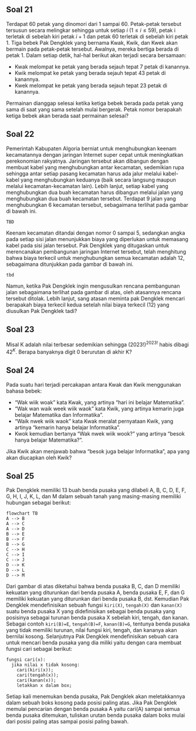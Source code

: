 ## Soal 21

Terdapat 60 petak yang dinomori dari 1 sampai 60. Petak-petak tersebut tersusun
secara melingkar sehingga untuk setiap $i$ $(1 \le i \le 59)$, petak i terletak di sebelah kiri
petak $i + 1$ dan petak 60 terletak di sebelah kiri petak 1. Tiga bebek Pak Dengklek yang
bernama Kwak, Kwik, dan Kwek akan bermain pada petak-petak tersebut. Awalnya,
mereka bertiga berada di petak 1. Dalam setiap detik, hal-hal berikut akan terjadi
secara bersamaan:

- Kwak melompat ke petak yang berada sejauh tepat 7 petak di kanannya.
- Kwik melompat ke petak yang berada sejauh tepat 43 petak di kanannya.
- Kwek melompat ke petak yang berada sejauh tepat 23 petak di kanannya.

Permainan dianggap selesai ketika ketiga bebek berada pada petak yang sama di saat
yang sama setelah mulai bergerak. Petak nomor berapakah ketiga bebek akan berada
saat permainan selesai?

## Soal 22

Pemerintah Kabupaten Algoria berniat untuk menghubungkan keenam kecamatannya
dengan jaringan Internet super cepat untuk meningkatkan perekonomian rakyatnya.
Jaringan tersebut akan dibangun dengan membuat kabel yang menghubungkan antar
kecamatan, sedemikian rupa sehingga antar setiap pasang kecamatan harus ada jalur
melalui kabel-kabel yang menghubungkan keduanya (baik secara langsung maupun
melalui kecamatan-kecamatan lain). Lebih lanjut, setiap kabel yang menghubungkan
dua buah kecamatan harus dibangun melalui jalan yang menghubungkan dua buah
kecamatan tersebut. Terdapat 9 jalan yang menghubungkan 6 kecamatan tersebut,
sebagaimana terlihat pada gambar di bawah ini.

```
TBD
```

Keenam kecamatan ditandai dengan nomor 0 sampai 5, sedangkan angka pada setiap
sisi jalan menunjukkan biaya yang diperlukan untuk memasang kabel pada sisi jalan
tersebut. Pak Dengklek yang ditugaskan untuk merencanakan pembangunan jaringan
Internet tersebut, telah menghitung bahwa biaya terkecil untuk menghubungkan
semua kecamatan adalah 12, sebagaimana ditunjukkan pada gambar di bawah ini.

```
tbd
```

Namun, ketika Pak Dengklek ingin mengusulkan rencana pembangunan jalan
sebagaimana terlihat pada gambar di atas, oleh atasannya rencana tersebut ditolak.
Lebih lanjut, sang atasan meminta pak Dengklek mencari berapakah biaya terkecil
kedua setelah nilai biaya terkecil (12) yang diusulkan Pak Dengklek tadi?

## Soal 23

Misal K adalah nilai terbesar sedemikian sehingga $(2023!)^{2023!}$ habis dibagi $42^K$. Berapa banyaknya digit 0 berurutan di akhir K?

## Soal 24

Pada suatu hari terjadi percakapan antara Kwak dan Kwik menggunakan bahasa
bebek:

- “Wak wiik woak” kata Kwak, yang artinya “hari ini belajar Matematika”.
- “Wak wan waik week wiik waok” kata Kwik, yang artinya kemarin juga belajar Matematika dan Informatika”.
- “Waik nwek wiik waok” kata Kwak meralat pernyataan Kwik, yang artinya “kemarin hanya belajar Informatika”.
- Kwok kemudian bertanya “Wak nwek wiik wook?” yang artinya “besok hanya belajar Matematika?”.

Jika Kwik akan menjawab bahwa “besok juga belajar Informatika”, apa yang akan diucapkan oleh Kwik?

## Soal 25

Pak Dengklek memiliki 13 buah benda pusaka yang dilabeli A, B, C, D, E, F, G, H, I, J, K, L, dan M dalam sebuah tanah yang masing-masing memiliki hubungan sebagai berikut:

```mermaid
flowchart TB
A --> B
A --> C
A --> D
B --> E
B --> F
B --> G
C --> H
C --> I
C --> J
D --> K
D --> L
D --> M
```

Dari gambar di atas diketahui bahwa benda pusaka B, C, dan D memiliki kekuatan
yang diturunkan dari benda pusaka A, benda pusaka E, F, dan G memiliki kekuatan
yang diturunkan dari benda pusaka B, dst. Kemudian Pak Dengklek mendefinisikan
sebuah fungsi `kiri(X)`, `tengah(X)` dan `kanan(X)` suatu benda pusaka X yang
didefinisikan sebagai benda pusaka yang posisinya sebagai turunan benda pusaka X
sebelah kiri, tengah, dan kanan. Sebagai contoh `kiri(B)=E`, `tengah(B)=F`, `kanan(B)=G`,
tentunya benda pusaka yang tidak memiliki turunan, nilai fungsi kiri, tengah, dan
kananya akan bernilai kosong. Selanjutnya Pak Dengklek mendefinisikan sebuah cara
untuk mencari benda pusaka yang dia miliki yaitu dengan cara membuat fungsi cari
sebagai berikut:

```
fungsi cari(x):
  jika nilai x tidak kosong:
    cari(kiri(x));
    cari(tengah(x));
    cari(kanan(x));
    letakkan x dalam box;
```

Setiap kali menemukan benda pusaka, Pak Dengklek akan meletakkannya dalam
sebuah boks kosong pada posisi paling atas. Jika Pak Dengklek memulai pencarian
dengan benda pusaka A yaitu cari(A) sampai semua benda pusaka ditemukan,
tuliskan urutan benda pusaka dalam boks mulai dari posisi paling atas sampai posisi
paling bawah.
